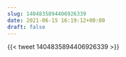 ```yaml
---
slug: 1404835894406926339
date: 2021-06-15 16:19:12+00:00
draft: false
---
```


{{< tweet 1404835894406926339 >}}
